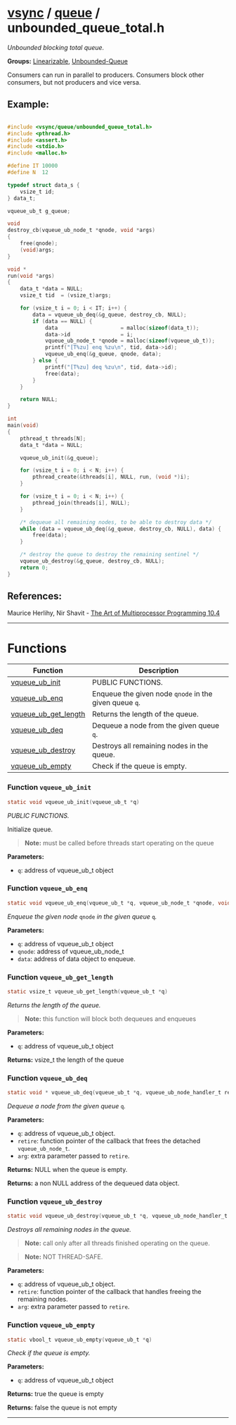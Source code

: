 #  [vsync](../README.md) / [queue](README.md) / unbounded_queue_total.h
_Unbounded blocking total queue._ 

**Groups:** [Linearizable](../GROUP_linearizable.md), [Unbounded-Queue](GROUP_unbounded_queue.md)

Consumers can run in parallel to producers. Consumers block other consumers, but not producers and vice versa.


## Example:



```c

#include <vsync/queue/unbounded_queue_total.h>
#include <pthread.h>
#include <assert.h>
#include <stdio.h>
#include <malloc.h>

#define IT 10000
#define N  12

typedef struct data_s {
    vsize_t id;
} data_t;

vqueue_ub_t g_queue;

void
destroy_cb(vqueue_ub_node_t *qnode, void *args)
{
    free(qnode);
    (void)args;
}

void *
run(void *args)
{
    data_t *data = NULL;
    vsize_t tid  = (vsize_t)args;

    for (vsize_t i = 0; i < IT; i++) {
        data = vqueue_ub_deq(&g_queue, destroy_cb, NULL);
        if (data == NULL) {
            data                    = malloc(sizeof(data_t));
            data->id                = i;
            vqueue_ub_node_t *qnode = malloc(sizeof(vqueue_ub_t));
            printf("[T%zu] enq %zu\n", tid, data->id);
            vqueue_ub_enq(&g_queue, qnode, data);
        } else {
            printf("[T%zu] deq %zu\n", tid, data->id);
            free(data);
        }
    }

    return NULL;
}

int
main(void)
{
    pthread_t threads[N];
    data_t *data = NULL;

    vqueue_ub_init(&g_queue);

    for (vsize_t i = 0; i < N; i++) {
        pthread_create(&threads[i], NULL, run, (void *)i);
    }

    for (vsize_t i = 0; i < N; i++) {
        pthread_join(threads[i], NULL);
    }

    /* dequeue all remaining nodes, to be able to destroy data */
    while (data = vqueue_ub_deq(&g_queue, destroy_cb, NULL), data) {
        free(data);
    }

    /* destroy the queue to destroy the remaining sentinel */
    vqueue_ub_destroy(&g_queue, destroy_cb, NULL);
    return 0;
}
```




## References:

Maurice Herlihy, Nir Shavit - [The Art of Multiprocessor Programming 10.4](https://dl.acm.org/doi/pdf/10.5555/2385452) 

---
# Functions 

| Function | Description |
|---|---|
| [vqueue_ub_init](unbounded_queue_total.h.md#function-vqueue_ub_init) | PUBLIC FUNCTIONS.  |
| [vqueue_ub_enq](unbounded_queue_total.h.md#function-vqueue_ub_enq) | Enqueue the given node `qnode` in the given queue `q`.  |
| [vqueue_ub_get_length](unbounded_queue_total.h.md#function-vqueue_ub_get_length) | Returns the length of the queue.  |
| [vqueue_ub_deq](unbounded_queue_total.h.md#function-vqueue_ub_deq) | Dequeue a node from the given queue `q`.  |
| [vqueue_ub_destroy](unbounded_queue_total.h.md#function-vqueue_ub_destroy) | Destroys all remaining nodes in the queue.  |
| [vqueue_ub_empty](unbounded_queue_total.h.md#function-vqueue_ub_empty) | Check if the queue is empty.  |

###  Function `vqueue_ub_init`

```c
static void vqueue_ub_init(vqueue_ub_t *q)
``` 
_PUBLIC FUNCTIONS._ 


Initialize queue.

> **Note:** must be called before threads start operating on the queue 

**Parameters:**

- `q`: address of vqueue_ub_t object 




###  Function `vqueue_ub_enq`

```c
static void vqueue_ub_enq(vqueue_ub_t *q, vqueue_ub_node_t *qnode, void *data)
``` 
_Enqueue the given node_ `qnode` _in the given queue_ `q`_._ 




**Parameters:**

- `q`: address of vqueue_ub_t object 
- `qnode`: address of vqueue_ub_node_t 
- `data`: address of data object to enqueue. 




###  Function `vqueue_ub_get_length`

```c
static vsize_t vqueue_ub_get_length(vqueue_ub_t *q)
``` 
_Returns the length of the queue._ 


> **Note:** this function will block both dequeues and enqueues 

**Parameters:**

- `q`: address of vqueue_ub_t object 


**Returns:** vsize_t the length of the queue 



###  Function `vqueue_ub_deq`

```c
static void * vqueue_ub_deq(vqueue_ub_t *q, vqueue_ub_node_handler_t retire, void *retire_arg)
``` 
_Dequeue a node from the given queue_ `q`_._ 




**Parameters:**

- `q`: address of vqueue_ub_t object. 
- `retire`: function pointer of the callback that frees the detached `vqueue_ub_node_t`. 
- `arg`: extra parameter passed to `retire`. 


**Returns:** NULL when the queue is empty. 

**Returns:** a non NULL address of the dequeued data object. 



###  Function `vqueue_ub_destroy`

```c
static void vqueue_ub_destroy(vqueue_ub_t *q, vqueue_ub_node_handler_t retire, void *retire_arg)
``` 
_Destroys all remaining nodes in the queue._ 


> **Note:** call only after all threads finished operating on the queue.

> **Note:** NOT THREAD-SAFE. 

**Parameters:**

- `q`: address of vqueue_ub_t object. 
- `retire`: function pointer of the callback that handles freeing the remaining nodes. 
- `arg`: extra parameter passed to `retire`. 




###  Function `vqueue_ub_empty`

```c
static vbool_t vqueue_ub_empty(vqueue_ub_t *q)
``` 
_Check if the queue is empty._ 




**Parameters:**

- `q`: address of vqueue_ub_t object 


**Returns:** true the queue is empty 

**Returns:** false the queue is not empty 




---
